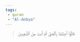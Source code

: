 ```yaml
---
tags: 
 - quran 
 - "Al-Anbya"
---
```


> قَالُوٓاْ أَجِئۡتَنَا بِٱلۡحَقِّ أَمۡ أَنتَ مِنَ ٱللَّـٰعِبِينَ
